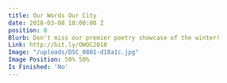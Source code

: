 ```yaml
---
title: Our Words Our City
date: 2018-03-08 18:00:00 Z
position: 0
Blurb: Don't miss our premier poetry showcase of the winter!
Link: http://bit.ly/OWOC2018
Image: "/uploads/DSC_0801-d18a1c.jpg"
Image Position: 50% 50%
Is Finished: 'No'
---
```


